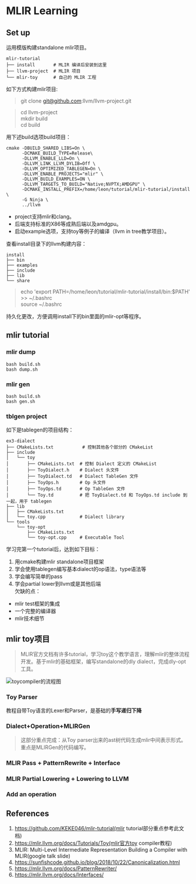 # MLIR Learning
## Set up  
运用模版构建standalone mlir项目。
```shell
mlir-tutorial
├── install       # MLIR 编译后安装到这里
├── llvm-project  # MLIR 项目
└── mlir-toy      # 自己的 MLIR 工程
```
如下方式构建mlir项目:  
> git clone git@github.com:llvm/llvm-project.git  

> cd llvm-project  
mkdir build  
cd build  

用下述build选项build项目：
```shell
cmake -DBUILD_SHARED_LIBS=On \
      -DCMAKE_BUILD_TYPE=Release\
      -DLLVM_ENABLE_LLD=On \
      -DLLVM_LINK_LLVM_DYLIB=Off \
      -DLLVM_OPTIMIZED_TABLEGEN=On \
      -DLLVM_ENABLE_PROJECTS="mlir" \
	  -DLLVM_BUILD_EXAMPLES=ON \
	  -DLLVM_TARGETS_TO_BUILD="Native;NVPTX;AMDGPU" \
	  -DCMAKE_INSTALL_PREFIX=/home/leon/tutorial/mlir-tutorial/install \
      -G Ninja \
      ../llvm
```
* project支持mlir和clang。
* 后端支持标准的X86等成熟后端以及amdgpu。
* 启动example选项，支持toy等例子的编译（llvm in tree教学项目）。  

查看install目录下的llvm构建内容：
``` shell
install
├── bin
├── examples
├── include
├── lib
└── share
```
> echo 'export PATH=/home/leon/tutorial/mlir-tutorial/install/bin:$PATH' >> ~/.bashrc  
source ~/.bashrc 

持久化更改，方便调用install下的bin里面的mlir-opt等程序。  

## mlir tutorial
### mlir dump
```shell
bash build.sh  
bash dump.sh
```

### mlir gen
```
bash build.sh  
bash gen.sh
```
### tblgen project 
如下是tablegen的项目结构：
```shell
ex3-dialect
├── CMakeLists.txt           # 控制其他各个部分的 CMakeList
├── include
│   └── toy
│       ├── CMakeLists.txt  # 控制 Dialect 定义的 CMakeList
│       ├── ToyDialect.h    # Dialect 头文件
│       ├── ToyDialect.td   # Dialect TableGen 文件
│       ├── ToyOps.h        # Op 头文件
│       ├── ToyOps.td       # Op TableGen 文件
│       └── Toy.td          # 把 ToyDialect.td 和 ToyOps.td include 到一起，用于 tablegen
├── lib
│   ├── CMakeLists.txt
│   └── toy.cpp             # Dialect library
└── tools
    └── toy-opt
        ├── CMakeLists.txt
        └── toy-opt.cpp     # Executable Tool
```
学习完第一个tutorial后，达到如下目标：  
1. 用cmake构建mlir standalone项目框架
2. 学会使用tablegen编写基本dialect的op语法，type语法等
3. 学会编写简单的pass
4. 学会partial lower到llvm或是其他后端  
欠缺的点：
* mlir test框架的集成
* 一个完整的编译器
* mlir技术细节

## mlir toy项目
> MLIR官方文档有许多tutorial，学习toy这个教学语言，理解mlir的整体流程开发。基于mlir的基础框架，编写standalone的dly dialect，完成dly-opt工具。

![](/mlir-toy/png/Outline.png "toycompiler的流程图")


### Toy Parser
教程自带Toy语言的Lexer和Parser，是基础的**手写递归下降**

### Dialect+Operation+MLIRGen
> 这部分重点完成：从Toy parser出来的ast树代码生成mlir中间表示形式。重点是MLIRGen的代码编写。

### MLIR Pass + PatternRewrite + Interface

### MLIR Partial Lowering + Lowering to LLVM


### Add an operation

## References
1. https://github.com/KEKE046/mlir-tutorial(mlir tutorial部分重点参考此文档)
2. https://mlir.llvm.org/docs/Tutorials/Toy(mlir官方toy compiler教程)
3. MLIR: Multi-Level Intermediate Representation
Building a Compiler with MLIR(google talk slide)
4. https://sunfishcode.github.io/blog/2018/10/22/Canonicalization.html
5. https://mlir.llvm.org/docs/PatternRewriter/
6. https://mlir.llvm.org/docs/Interfaces/

